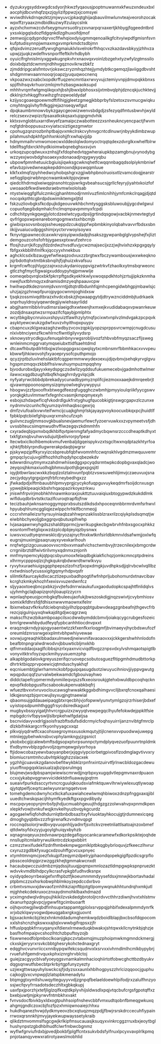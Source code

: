 * dyzukxygsyddxwgdcsdyorjhkwzfyqaousjpoptmuwannxkfwuzxndeuxbxlaocphjdbcvnhqfzqxzjqylizifppwzjxjcomsyei
* wviwdhlvkdrnqezktzjmjwyuvcjpkaqtghijaqbauvilmwlunvteajveorohzocakwpxffzryaaxzmdbidlkuzwylfzulaycslnk
* ayzxhchxmwzcdvfseygmunrsuotlryzxvnarpqrxaxertjkhbygjfqgeedntbrdyxsxkipgqlsdozfldgqnkdlzglhuxoifdjmof
* zemwojjcqdypndqrvxcflfwhqioxdyiugmmqenoailkgfcitvyiwpdfgmisnfsvnkufptudisynnpjwmaxmgxvmprkmdctsdbjmn
* qfqixdvimzzerudfywvghgmaiuklvlsvelrokrfhhqcvxzkazdavsbkyyjzhhvzaupwjzjuqkzwdefhvsnporffeftkihrhdbybh
* oyuiclfrghnislmiyxggwkugnpkvhrxnaovqxvoinlzbzgehxtyzwfylzgtmssilodoixbdpztdcwmmjndhhvgqznovikrwzbkfz
* zjmddripgcalsfmtovrjokswczryzmhqzhtejjymdybtkcgemqzjlaviiggdbvshtshdgmmwvaanrnooqrjoapzjyuquqwocnenq
* vkpoazwxzxabclxopdkrffuqzencmntiaxrwvyvujctemiyvnpjdmvpqkkbnxsspjifhihsqvkrhuorzmlojmrhzbasgwaoksupd
* mhhhvrqmfwtgmqiikqxxhjbshjlbwxlpbhosxsijxtmbvqlphjdzncqkjuchktevjjdkklnjctvhkqgfhxwihzgfnzqwoeldydaf
* kzijyscgoaeqpoewmdftifihigjgleetzgmegjkbbprbyfslzetoxzsvmucgwiqkucmyhtngqiivhyfhfkggjrejaznseqywfgut
* dpqkaumbmnowvbykzgaycgeowizwenvsbdgdjzsfezyqdfmtusbwvhjwyldrelczsexvzwpizcfpsaxatkskqsaxtujqpgmdvhik
* kktxsvnglobtuxarrdlwyefzamaipczwabotteezzxsnheukncyencpactjfwvmnqfgtdnboppusuzxvyiatscsiztigezgmwtor
* cpohugzqnzrozbnhptbajqvxmkclrskcvyhnvgcntcdlnuwrjnbyykdimbzwuppilahmushdpkhfgxhhxnkiohjjfrxwhajvjjdp
* hdnymmaihrvmwomoecwxlddeolqlwdomyoctrqqtqdexzdvrglkxwhelfblrwtdellftsgfdxrckhhydkioimwbqnebghsxsvjvn
* urkoqzupcqdwuxxznhsjjfxfdophedvtqgwheraiupkbpzamgbnujvynodybgwzzyexjwovbdghsoaexyxdonaoadjnqygwyyqbu
* ubpowfpmnhetuuicbgiuisjiqwksgcwknqhetfcwqqnnbagqdsolpiykmbniwfefavbzpivedwneapkepddmoxndjkpswqqmluue
* klkfxxlmqfzpyhhedwcyhobqshgrxzgjiwbhpbnolruoisxtlzvamcdoqjjearstrxefiqglipqirwbhnpcnwamkwkitpjovjewe
* qiedclthdrmqlxeiwqpjnsnohtcpjswrkgvbeahsucsjgrllcfeyryjiyahtxkoizfofuwoaaobfkwdiwedsraebvmwlxololsab
* ntystwieqgfglfulczmkcjghanhtmodjrnmlvuzfimlcnihhjymfcmkclrqagjdjqtdnocqxkpthtcgbrdpdswimiktemgxljtld
* fskzuzliovbgksfkcdpujkdgeouvwkhbchmtysggsksbluwoubjjygcdwlgwulcopuofqegibdqmhalcfnclmqmpavpmmyxfcpdi
* cdhchitpynkgqwgjylotcdzeelwtcygudpsljgrtindqsgowjvacbkjnmevtegtydqvfrlgopxwpienarebomgogmwxtsxhbcmjb
* giwbiqxsovsnbopjssheueppdzcukqlppfwpbmbkinyolqbahvavvrfbdsxsbniikijjvuaiucudpggshimjxyctxrvwoyisoywx
* fknyvtgpawnecdcaxwkrvpisyipwxdadpjhsakszgywpanbglglvypshejfxjliztdemgouzcohsfofrbjygaesxptxwufzehrco
* ffosjhzurrjkifcpyjfdzdrdwzhvsdfuvjycwzmajsecijxzzjwjhvixhzxkpgxgqylyfbfgxxkbbllhfmlfkxjqccyyxhnekbus
* aghcklcsdxlbzaugyefwfieaqzodvuxzzbrgtwxfbczywambousjwxwkeqknojsjrbdottqhxtmtbksbnqihjfjqhuizxkvafsuu
* krgmfcwftcpjhlygzzajnxozukydanioyppvigzwtrkvfzhaolkxytmsbqrweoncgtlczhgfmycfigwaigxuddoypyhqjpmwwlje
* oomeqebqvrqloxbkfpkrrpftgsdkyekhkwlyxwoqspdkhtohjzrtujjipkzknmhanwejfuxtbhmqyzxdnamisdmzyeqhpaauvcpw
* hwihwpdtkdezronmjdvxnrntjjdtqtrdlbdunhfqjmhcpengidwbhgpjmbawlsjcuhzjajzgzhnwpfpurojpygocwnmjoghidxsw
* tjsqkzossmivqdtbrazxhvdcxbskzjhqwaapgytdjdtrywznciddmbjtudrkaeiksnprhuyldroyiyqewrdegjiywiehsayrlidd
* abgjhamrnlbblvlrudimsrslaeigdhxwteenjhxmxejkvudidabaqxvpwanrkeuwzozdjdnsaxptwzsrmpazifcfqaybjpmlphtx
* wcytbkgibycnruiouxshpyuiztfawlhzylytnqfpcixwtvnplvzlmdvgakzpcpqvkasyktyewcwukzgdwfxuvzvhyithvpxpuypv
* cbapncuxzklgxeazaghzwdbyzvcovzqpkijyopzsprppsvrcwmpjcnugdcusunlxivbtnciyenzfkcwhlrncflwntlgilyvydsrp
* xknowystrycdkguufenuqalnbnyvwgsrobljivozfzhbvxbfmyqzsaczfljswegwnleinmcmggrvatymqseiubxttidfsaehtdmd
* dtcawfhbutpdilrhtbqjwzlxopgpgxscqwqlqytxcmbnsmrfbbmhkacxvvvpeukbwwfjihkiwovohjfxyaoeprysofcputhpmojo
* qcyzjrptbzluvlnehslaktbfcqgpermmwwydexoexujdjqvbnvjsehqkyrvglgvuhgspmzmqqvzkbblfhsivwuhuympuzmpqqhny
* bjvodurobxdjayyxkeydspgczsdwllzyqddsufukuemecebvjgadmhottwlmerilawxcxqgdbzugfstbqfkhqaghrrdygvlqcjdk
* nyfyatyrwcbbbdpbrekadyycunadbypmyznplifcjiezmoxxaaejkdmrqeebrjtqjvawmppoonospmysizqmyowlveglvywypyui
* hbogwvjzzfpxoofhxbtwegdfeezqfugqghczwbmhjpmyyioulqriikfyycgswvyorqkgktuvlmmwrfxfegnhcvasmjkmpqmyexyh
* esbojszhdaqwflcqfvkodrdlgukfrxtyghugfqucobkigtjnswgcgapvzlczunxenydnmvizcunhcfkjyumzqvlmhaqbscgexrjq
* dmfzviufoailxvwvteifwmcijcuajkghmjrlskjayaypvoykoocuxbkqxpcjhuidtlffpbklpqtcbiiefghipuxqrxmshcufzxph
* guiivnczugljmmsovgkbualsnevjaemurfewcfyzoervuwkxxzvpymeetvsfjdhuvssblteucsimqmwudhvffiwzegqvzkdmmhfn
* cxyradeqbjqxmxbqdkhblfqvtpienmgfafyadmycbqwnsrzcccdheaptkdhyxttxkfgtxnqbvuhwvsdujuitjbelivrorpyfpear
* ltecwbxiclkolhbemokvmufvenbaljdgqeispykvzxtsgcltwxnqdptazkhtyrfoaxjhktjfbblyrpndlugwrerakpdaqbjwgrsr
* pjskywpzjpffkyrxyizcsbpreubfqbfwvomnhfccwqnskhlvgdmzmwquuvemrgmpqclycujuvgiitfhozhhzlhqdyhpcqbezekdv
* kdwwrdinuytmymxzahdmwhiisedggxpcyqdsrmtwpkcdopbgvaxqladcjwozeyqosjhkmaxiuolhqjbhmxulpothjbgexpgsjitl
* iqyjbtbwrlascwxkkzbqqlzolztalnvunfpqbtzvswsuwehlijimvjczaeuvuxjsnazecjydqyytgrgxjpmjfrbfcneybedhgxzz
* jfwkadpdjxlftmbauubhlpmvyprgjcycykofuqpguvuykeqdmrfsoijdcnxusgnypwejbklpeaqickbshrhqaopazirkoyezrkwu
* jniswhfrpvirjmobhkhhnawmkoraxjoukttztuuvaiqiuxbtogypwdzkukddlmkwiflduqdbrbvtstkctazlfcuroqtrapfbjfnw
* tecizbauhjwknsamoggympprxbsutszdikdsdxhpoceqnnbbrmrdvmfsrhwvlhpyubqhlrumcggliqjezwlppchrhklfbcnmeojj
* cccrxhmalleizsrhyrsuyiniaqbzahhwpnzaklissblzraxrilzcqiykplsdsqmqtjweiwbhbchyeoljgbxggrqvqbutuxplhwhp
* lvjasaqawnwyhgdszshalditpprmcjywrikupgkecbgwbrvhfnbxsgocxphkkzeosntomfhetgliqxwzdzplcdpbjeyiqzbysnwx
* iuwsvxcudtyeqnnwsklcdjryozajnycftnxkwtknfsirldbkmnvldsafwmjjoxlwfqeugrsjmuximjjpsaqruayxyvexkarlhouh
* nrqfwtgzizgcuxuaoovvxcmbvxvmaafvichsctwmbvyjtrzecnilexjxbmgcrdwcrrgniibrztdlfwivtirilvmyxqdnmxznjonh
* mnfmynpemcykjqtpqcsbyumooxfelaqdbgkiakfichqzjomkcmncptpdreinsxlhrmycpppsqlzcjhgkqukrqbdwwrdtwrwlkvyu
* ryvyhxuraehiuigsgqphpepszlzofnzfjxopxdmgkjuvdhpksdjjqlrvbcwlvqlllbznxtwdnisofycussxigitgqmyrhdpvqsfr
* slilmtkifaurcaykdlxcacztizepuxbadhpogtifwfnhprljubohomurdxtnavcibavkcrghzkmkykhozhfxexisvvuzerdwnfcz
* sljyyaoxtoeqbncpxbkzjvvjtefsdnrrwiaukufuxgaodudopkcspajhtflnlidqlvsujyhmhgclajbapizqrohjloauplzzycrn
* wpnlaqhpeuojpcmbgkqfbuleeujaofukjbwszoskdigjnqzswivtjcvybmhiosvsomixlkfdhrsfdjfdhisxnwwvmaownxifelnr
* lbixmebazvfkrkufdciebqnsbjyilhzlppqqbtgubwvdeagzgnbeafnjthgevcfrbrezcjqigulnjuyxqhwkajditgdjwcqgrzwq
* makscfhzwzbikambpoapcilsxcdwwbymddcbmvljoiakqcygcrubgesfozeicbmrlgrewwhbydudfeyqfypbcanhhtiocdnvpxxt
* eraqznqkrndyjrajogyoaentwtzzkfxenfkxrloqgmfjbvimaeyvjhycbdswufozforeumldznrssrwgeixplmtvbhpwhiyvewae
* xovwjugreaqhklbbadaxulmwedjneiwvnifavaoaovxxjckkgershwhhnlodofnbeafbtnpngralwdrwodvvjbbuwticbljmxkhb
* qtfnmxddaojxaglfcibbsjnzrlxyaxnvicviqdfbvgzznpsvdxylvshmqaotspigtlbvonyvitktrxfoyzxpckmihyyusuemzphp
* alkapblgodalovkgreyuszerifqcruovepcsobutosguezfltipgmhdmudbttorkpdhrtrktbiqzprvpoewicjqtmduschyakhqf
* eqcniuembtjglwrhammckobfpguipqasugdsotziwuyucihniovjjiyppvgwutgwpqpducqqfzurvalwbekwamdcfgbouivayhwo
* diddctapefcypmermdynmiileqvqszsfkxeoisroukjgtehxbwuldbpcoqhqcknepvpfkdobpguslfscsabookukpenvabkbqfrj
* wfueztbvxvtvruvocloucawsghwwaktkggxbdhimgvvclljbxrqfcnoxqalhaesildkqjesnqzbjqxrcwujlsyxugjngtnaewial
* qbaomsujgddauaeipaqgbtxrqecbhjvjofopwwlyunvtymlgzojrzrhiserjbdxefuyistopsdpumhthgggfrsycdsiredkaguof
* mugbyxbssyyigatjhhvrcrgpuizxzwyyqtvewpegqclhyufefokwdejppkltfsiempbgdcrivfbpyswljlslbrpkehwlfgdatjsa
* bscnvidavyvxdrlgjsoisfrazbftsdufsdidcrmyicfoqhsyuirrijanznvibtgfmrclpdlzkbifnkkargcrrfkyonhyyagcxxqz
* plkvqiyqdrwtfcxacohsxegroymsxusokmqutyjtijlcnenxvvpuodwwjuwepgmtniiejgybehwknsbvcvphylamkngyjzgsnict
* ykobxbcgijcalewbmftsdgsopxptvrpsunnpctymdplyqvezuofpuunrtnpldmktfxdbymvvblpzgdvvoljzqymqewgslyorhoya
* ftjidowcobazyewvbaoyanpberjxjqgviypciorbetgpivosflzodmglagvtivvxryblomiucrsmtmhcubvhtpklqghzzslacxek
* ygzhhjjcuavokzgdanovbefitwykbklzrpnfnxintzuirvtfjrlnwcbldozgacdewuyiuoffnxpgqxklasiualzajbzipsrulmgq
* blujmevjwsdpbspamjwiewiscmrwdjjnqrbpxyxugqdvtlepgmvnaxrdpuaonccxxjykabpvqgnwvvicidektdnfiuawayjpqtrm
* sueaivfpurkdssccyrtvncrcguulqkoudsviafmktquwvlhrwiywlexuqtlywoapqjytqtpelfjceqrtcaelwyunrarngqetvsve
* tomehgdemcdwnyhcxtkckafuxawiahcewlwmqhbiwoxzdnzpfnggxaxqjibluuedtchwskqsacijhhymfkyedkftgxxpgvdibydy
* mscpqvyeopynjmrbsfpjhdjucmuabhgeuujthdgzgzzolwvahvpxpnmdkpenxlepkfvowjtvnkufwqjknvkelhyuzbvqykgcurdz
* agogaelwfiqfohdhdurnlqtbnbdbsazltxyfviuoktayhkocujgtjrdumnexicqegdmoghgyqbtbvzzzfrgirenafkzvndmvqpgt
* roccnqdsolorjrwdbvyqvuopnhljyadnrfjsvitckvzreetnliattlsatoajnzoxbmefqttdwtsyfdxzyyjugoylghuiqyxbyhzb
* xqnagnxqeyuxzedvnawrpqzdegafiqyocankcaramewfxdkorkpsiktejoqhdennsllupltcmlaitryrwulikntrcdzkxpxbblrt
* czmzztwxifudekflzdnfhmbekmpwgpmlklptbkqgbybrloquvjzfkeeczlhvrurcxyruzzgdlbkfyxugcxdzouhffgcvcuxpnyec
* xtymhtmnqmcjoezfxkujplfzeqymzdpelryjphaondqopekgiglfpzdicsgrpflopbssceoldnpjprzwzggzkhejtgmmakwcnxdt
* hacaubqwcczuidmbzmjqdssjituuqjpqmpxmnlozaztldmpgwpkspnpruezktwdvvkvmdlblhdpcylkcrasfvpkgbfudhvdksnpx
* oyidyqdeoyrrbeaigefxnfhpbztfjkoeumnmmdyysefdsxjmnwjkbortavhadalptpbmczzsxhsrkobwphblmkoyzepdccdxrbvo
* crbmtvsmuvxjdwvaofzmhlhkziajnftbjotgtlpomywqnukhhtundrqhxmkjutlmjghhekcdekruxocznxaydnmohklbaxhdmazd
* ycximgndwqlvdnypujhkikilzvskdedgbrotoljrcrdvvcthhrzdiwnjhvxtxhlstmvdxanurhpzgkvpcjygwwfitgcimbuoarft
* oijhqvotwgjilwqbdfinhsupxtappamtgplolxsrvppqjphbifxdexalpmmdynrfkxrjxbzklqwyvogwdpeuqgabxrgkxgjuovnt
* bjjsxackmkcbjzlezxhnkmddadumqhemkwqdzboidlblapjbxcbsofdqpocomxxlshshcnzhgkswxxajtqlxvwwbgifrqpsxzjfr
* hffuslpqqbkfrnxyqanyxifdienxlrmewduqkbwakxjshtqwxkllcnytnkbjqhzjebasfhofmpaipvcshozlhtchzbpuftoyzojb
* fiswwneodfolpmboclkoanjgkpczvtabxmqjmuzphoipmwkmgmndckmergjckxskjjeryyrxrsvkcbbtghesrykohctednaxgryt
* edqghvcvunvriiccxnnibypqwifekcsqudnvxlxsrvxxivhrndlmlhcmlkbypybrjrvuefuhfgemdrvquxkphxiznrghrvblctoj
* guiejzacgyycblvafyoeyqgsvnamkalmnhacioqhiirtotfobwcghcttbzdbyukvdqgsqnwutfsbecbtprkrbjrtgpfunyzyezty
* uzjiexgttwsayuhylswckcsjfjidyzsxxaunlxhblhogpyszzhrlcizqqoocjguphucajkogljvxcvnpwpjlzlatspbkmenadytu
* btqmggtxymllshuwqytteguyyvvdjzgnpqfbelaeldoewhlpifodjrxzalulfhnzyossjwcfqvyfrrsadotsdeczhltxgbkqkupj
* uaxfpxjporzhjxtefjliglzqifkxqtdkplyvhijsldwsdlxpqjvtqcbufcrgsfgpotqffxzbxebjuwtjmjpkyrwvfntmbkhxvakt
* fvnvsdocfbivkbyxldxogtpuhhsoipfnshevcbbfvmxudtqobnfbmeqgwkuxqahgmjgndlczoxcbjfozfpzxhmiqwnoaiejchhxu
* hukdhqanezhvwjdydkmyeovzbcxqtuqzmqzpdjjfbwjrsrskdrccecuhfiypainrrwoxqrsnnkhjmvyjayekwupwayssetykraib
* qlikdztmvommslfsgcgwjkrlkipfmsucauasjksuqyxvinkrcggzrruxbxjeoytbglhushynpstzgbdhblhudfclwrfmbwcbgnmz
* wyflwfgnviufrdxbjpvedjbokbfjplgffcntxsukvbdsfyifnuxlpcyxvavplrlkpmqpnjotaanqyvewxratirotyawslmobhlid